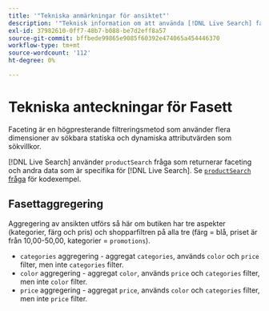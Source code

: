 ```yaml
---
title: '"Tekniska anmärkningar för ansiktet"'
description: '"Teknisk information om att använda [!DNL Live Search] facets."'
exl-id: 37982610-0ff7-48b7-b088-be7d2eff8a57
source-git-commit: bffbede99865e9085f60392e474065a454446370
workflow-type: tm+mt
source-wordcount: '112'
ht-degree: 0%

---
```


# Tekniska anteckningar för Fasett

Faceting är en högpresterande filtreringsmetod som använder flera dimensioner av sökbara statiska och dynamiska attributvärden som sökvillkor.

[!DNL Live Search] använder `productSearch` fråga som returnerar faceting och andra data som är specifika för [!DNL Live Search]. Se [`productSearch` fråga](https://devdocs.magento.com/live-search/product-search.html) för kodexempel.

## Fasettaggregering

Aggregering av ansikten utförs så här om butiken har tre aspekter (kategorier, färg och pris) och shopparfiltren på alla tre (färg = blå, priset är från 10,00-50,00, kategorier = `promotions`).

* `categories` aggregering - aggregat `categories`, används `color` och `price` filter, men inte `categories` filter.
* `color` aggregering - aggregat `color`, används `price` och `categories` filter, men inte `color` filter.
* `price` aggregering - aggregat `price`, används `color` och `categories` filter, men inte `price` filter.
